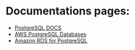 # Documentations pages:

- [PostgreSQL DOCS](https://www.postgresql.org/docs/)
- [AWS PostgreSQL Databases](https://aws.amazon.com/free/database/?p=ft&amp;z=subnav&amp;loc=3&refid=0ae53ae1-71bb-4631-a295-3c7f2f60b821)
- [Amazon RDS for PostgreSQL](https://docs.aws.amazon.com/AmazonRDS/latest/UserGuide/CHAP_PostgreSQL.html)
